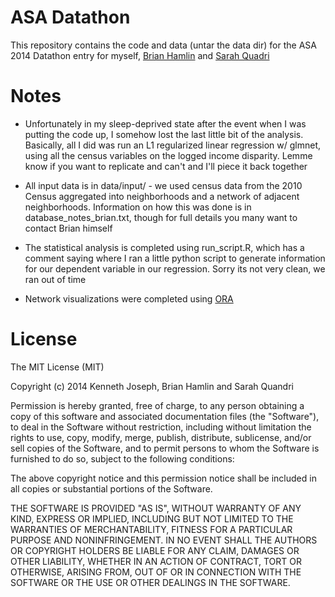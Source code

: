 ASA Datathon
=============

This repository contains the code and data (untar the data dir) for the ASA 2014 Datathon entry for myself, [Brian Hamlin](http://ct.light42.com/) and [Sarah Quadri](https://github.com/sarahquadri)



Notes
======

- Unfortunately in my sleep-deprived state after the event when I was putting the code up, I somehow lost the last little bit of the analysis.  Basically, all I did was run an L1 regularized linear regression w/ glmnet, using all the census variables on the logged income disparity.  Lemme know if you want to replicate and can't and I'll piece it back together

- All input data is in data/input/ - we used census data from the 2010 Census aggregated into neighborhoods and a network of adjacent neighborhoods. Information on how this was done is in database_notes_brian.txt, though for full details you many want to contact Brian himself

- The statistical analysis is completed using run_script.R, which has a comment saying where I ran a little python script to generate information for our dependent variable in our regression.  Sorry its not very clean, we ran out of time

- Network visualizations were completed using [ORA](http://casos.cs.cmu.edu)

License
=======

The MIT License (MIT)

Copyright (c) 2014 Kenneth Joseph, Brian Hamlin and Sarah Quandri

Permission is hereby granted, free of charge, to any person obtaining a copy
of this software and associated documentation files (the "Software"), to deal
in the Software without restriction, including without limitation the rights
to use, copy, modify, merge, publish, distribute, sublicense, and/or sell
copies of the Software, and to permit persons to whom the Software is
furnished to do so, subject to the following conditions:

The above copyright notice and this permission notice shall be included in
all copies or substantial portions of the Software.

THE SOFTWARE IS PROVIDED "AS IS", WITHOUT WARRANTY OF ANY KIND, EXPRESS OR
IMPLIED, INCLUDING BUT NOT LIMITED TO THE WARRANTIES OF MERCHANTABILITY,
FITNESS FOR A PARTICULAR PURPOSE AND NONINFRINGEMENT. IN NO EVENT SHALL THE
AUTHORS OR COPYRIGHT HOLDERS BE LIABLE FOR ANY CLAIM, DAMAGES OR OTHER
LIABILITY, WHETHER IN AN ACTION OF CONTRACT, TORT OR OTHERWISE, ARISING FROM,
OUT OF OR IN CONNECTION WITH THE SOFTWARE OR THE USE OR OTHER DEALINGS IN
THE SOFTWARE.
